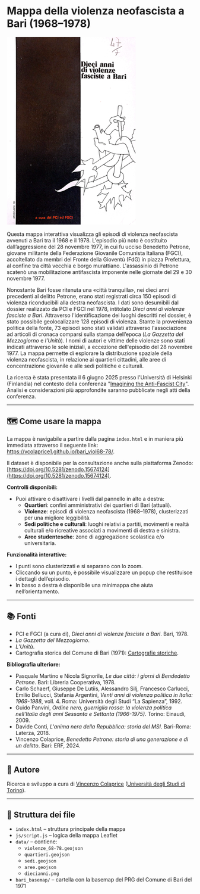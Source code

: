# Mappa della violenza neofascista a Bari (1968–1978)

![Dieci anni di violenza fascista a Bari](data/diecianni.png)

Questa mappa interattiva visualizza gli episodi di violenza neofascista avvenuti a Bari tra il 1968 e il 1978. L'episodio più noto è costituito dall’aggressione del 28 novembre 1977, in cui fu ucciso Benedetto Petrone, giovane militante della Federazione Giovanile Comunista Italiana (FGCI), accoltellato da membri del Fronte della Gioventù (FdG) in piazza Prefettura, al confine tra città vecchia e borgo murattiano. L'assassinio di Petrone scatenò una mobilitazione antifascista imponente nelle giornate del 29 e 30 novembre 1977.  

Nonostante Bari fosse ritenuta una «città tranquilla», nei dieci anni precedenti al delitto Petrone, erano stati registrati circa 150 episodi di violenza riconducibili alla destra neofascista. I dati sono desumibili dal dossier realizzato da PCI e FGCI nel 1978, intitolato *Dieci anni di violenze fasciste a Bari*. Attraverso l'identificazione dei luoghi descritti nel dossier, è stato possibile geolocalizzare 128 episodi di violenza. Stante la provenienza politica della fonte, 73 episodi sono stati validati attraverso l'associazione ad articoli di cronaca comparsi sulla stampa dell’epoca (*La Gazzetta del Mezzogiorno* e *l’Unità*). I nomi di autori e vittime delle violenze sono stati indicati attraverso le sole iniziali, a eccezione dell'episodio del 28 novembre 1977. La mappa permette di esplorare la distribuzione spaziale della violenza neofascista, in relazione ai quartieri cittadini, alle aree di concentrazione giovanile e alle sedi politiche e culturali.

La ricerca è stata presentata il 6 giugno 2025 presso l'Università di Helsinki (Finlandia) nel contesto della conferenza "[Imagining the Anti-Fascist City](https://www.helsinki.fi/en/conferences/imagining-anti-fascist-city)". Analisi e considerazioni più approfondite saranno pubblicate negli atti della conferenza.

---

## 🗺️ Come usare la mappa

La mappa è navigabile a partire dalla pagina `index.html` e in maniera più immediata attraverso il seguente link: https://vcolaprice1.github.io/bari_viol68-78/.

Il dataset è disponibile per la consultazione anche sulla piattaforma Zenodo: [https://doi.org/10.5281/zenodo.15674124](https://doi.org/10.5281/zenodo.15674124).

**Controlli disponibili:**
- Puoi attivare o disattivare i livelli dal pannello in alto a destra:
  - **Quartieri**: confini amministrativi dei quartieri di Bari (attuali).
  - **Violenze**: episodi di violenza neofascista (1968–1978), clusterizzati per una migliore leggibilità.
  - **Sedi politiche e culturali**: luoghi relativi a partiti, movimenti e realtà culturali e/o ricreative associati a movimenti di destra e sinistra.
  - **Aree studentesche**: zone di aggregazione scolastica e/o universitaria.

**Funzionalità interattive:**
- I punti sono clusterizzati e si separano con lo zoom.
- Cliccando su un punto, è possibile visualizzare un popup che restituisce i dettagli dell’episodio.
- In basso a destra è disponibile una minimappa che aiuta nell’orientamento.

---

## 📚 Fonti

- PCI e FGCI (a cura di), *Dieci anni di violenze fasciste a Bari*. Bari, 1978.
- *La Gazzetta del Mezzogiorno*.
- *L’Unità*.
- Cartografia storica del Comune di Bari (1971): [Cartografie storiche](https://www.comune.bari.it/web/edilizia-e-territorio/cartografie-storiche).

**Bibliografia ulteriore:**
- Pasquale Martino e Nicola Signorile, *Le due città: i giorni di Bendedetto Petrone*. Bari: Libreria Cooperativa, 1978.
- Carlo Schaerf, Giuseppe De Lutiis, Alessandro Silj, Francesco Carlucci, Emilio Bellucci, Stefania Argentini, *Venti anni di violenza politica in Italia: 1969-1988*, voll. 4. Roma: Università degli Studi “La Sapienza”, 1992.
- Guido Panvini, *Ordine nero, guerriglia rossa: la violenza politica nell’Italia degli anni Sessanta e Settanta (1966-1975)*. Torino: Einaudi, 2009.
- Davide Conti, *L'anima nera della Repubblica: storia del MSI*. Bari-Roma: Laterza, 2018.
- Vincenzo Colaprice, *Benedetto Petrone: storia di una generazione e di un delitto*. Bari: ERF, 2024.

---

## 👤 Autore

Ricerca e sviluppo a cura di [Vincenzo Colaprice](https://www.sissco.it/soci/colaprice-vincenzo/) ([Università degli Studi di Torino](https://www.dipstudistorici.unito.it/do/docenti.pl/Show?_id=vcolapri#tab-profilo)).

---

## 📂 Struttura dei file

- `index.html` – struttura principale della mappa
- `js/script.js` – logica della mappa Leaflet
- `data/` – contiene:
  - `violenze_68-78.geojson`
  - `quartieri.geojson`
  - `sedi.geojson`
  - `aree.geojson`
  - `diecianni.png`
- `bari_basemap/` – cartella con la basemap del PRG del Comune di Bari del 1971
